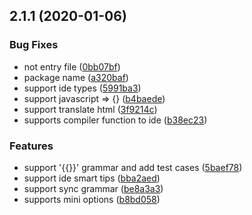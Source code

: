 ## 2.1.1 (2020-01-06)


### Bug Fixes

* not entry file ([0bb07bf](https://github.com/Linkontoask/html-template/commit/0bb07bf0f18712dc34355d9fe72ffd384553e542))
* package name ([a320baf](https://github.com/Linkontoask/html-template/commit/a320baf693ef36239ee58e38df6ac540d570975b))
* support ide types ([5991ba3](https://github.com/Linkontoask/html-template/commit/5991ba3e18c96560f9396ef30edcf6823157c592))
* support javascript => {} ([b4baede](https://github.com/Linkontoask/html-template/commit/b4baedef3f4bb681dba9c3d82079d42676c4fd94))
* support translate html ([3f9214c](https://github.com/Linkontoask/html-template/commit/3f9214c34dc4ff956dabc62cebf7a44abad21fb2))
* supports compiler function to ide ([b38ec23](https://github.com/Linkontoask/html-template/commit/b38ec234259d180a428c95f083277b35a93372e6))


### Features

* support '{{}}' grammar and add test cases ([5baef78](https://github.com/Linkontoask/html-template/commit/5baef785bfe27ad0b9e92ff89a01cedba0b5ccf7))
* support ide smart tips ([bba2aed](https://github.com/Linkontoask/html-template/commit/bba2aed35ce0a073614d469080df9aa092d21d13))
* support sync grammar ([be8a3a3](https://github.com/Linkontoask/html-template/commit/be8a3a3fe4f3587a4cd9ccbebe4f7f9b3b57f6c4))
* supports mini options ([b8bd058](https://github.com/Linkontoask/html-template/commit/b8bd0587756b8604aead5f3751c4551f1a39aaf9))



